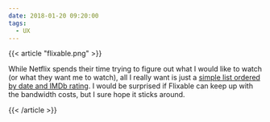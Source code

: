 ```yaml
---
date: 2018-01-20 09:20:00
tags:
  - UX
---
```


{{< article "flixable.png" >}}

While Netflix spends their time trying to figure out what I would like to watch (or what they want me to watch), all I really want is just a [simple list ordered by date and IMDb rating](http://flixable.co). I would be surprised if Flixable can keep up with the bandwidth costs, but I sure hope it sticks around.

{{< /article >}}
